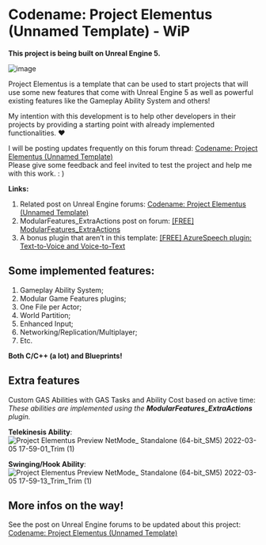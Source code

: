 # Codename: Project Elementus (Unnamed Template) - WiP

**This project is being built on Unreal Engine 5.**

![image](https://user-images.githubusercontent.com/77353979/156900459-40a40db1-da1b-44de-a11b-514bde09d73f.png)

Project Elementus is a template that can be used to start projects that will use some new features that come with Unreal Engine 5 as well as powerful existing features like the Gameplay Ability System and others!

My intention with this development is to help other developers in their projects by providing a starting point with already implemented functionalities. ❤️

I will be posting updates frequently on this forum thread: [Codename: Project Elementus (Unnamed Template)](https://forums.unrealengine.com/t/codename-project-elementus-unnamed-template/273595)  
Please give some feedback and feel invited to test the project and help me with this work. : )

**Links:**
1. Related post on Unreal Engine forums: [Codename: Project Elementus (Unnamed Template)](https://forums.unrealengine.com/t/codename-project-elementus-unnamed-template/273595)
2. ModularFeatures_ExtraActions post on forum: [[FREE] ModularFeatures_ExtraActions](https://forums.unrealengine.com/t/free-modularfeatures-extraactions/495400)
3. A bonus plugin that aren’t in this template: [[FREE] AzureSpeech plugin: Text-to-Voice and Voice-to-Text](https://forums.unrealengine.com/t/free-azurespeech-plugin-text-to-voice-and-voice-to-text/495394)

## Some implemented features:

1. Gameplay Ability System;  
2. Modular Game Features plugins;  
3. One File per Actor;  
4. World Partition;  
5. Enhanced Input;  
6. Networking/Replication/Multiplayer;  
7. Etc.  

**Both C/C++ (a lot) and Blueprints!**

## Extra features
Custom GAS Abilities with GAS Tasks and Ability Cost based on active time:  
*These abilities are implemented using the **ModularFeatures_ExtraActions** plugin.*  

**Telekinesis Ability**:  
![Project Elementus Preview  NetMode_ Standalone   (64-bit_SM5) 2022-03-05 17-59-01_Trim (1)](https://user-images.githubusercontent.com/77353979/156900594-5fb191b1-757f-4f02-ad3f-45baf6aba92b.gif)


**Swinging/Hook Ability**:  
![Project Elementus Preview  NetMode_ Standalone   (64-bit_SM5) 2022-03-05 17-59-13_Trim_Trim (1)](https://user-images.githubusercontent.com/77353979/156900598-d8f199fc-7f9e-422b-98bf-c9ea1ed930f8.gif)



## More infos on the way!

See the post on Unreal Engine forums to be updated about this project: [Codename: Project Elementus (Unnamed Template)](https://forums.unrealengine.com/t/codename-project-elementus-unnamed-template/273595)
